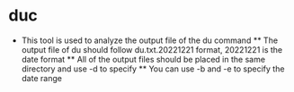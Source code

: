 # duc
* This tool is used to analyze the output file of the du command
** The output file of du should follow du.txt.20221221 format, 20221221 is the date format
** All of the output files should be placed in the same directory and use -d to specify
** You can use -b and -e to specify the date range
